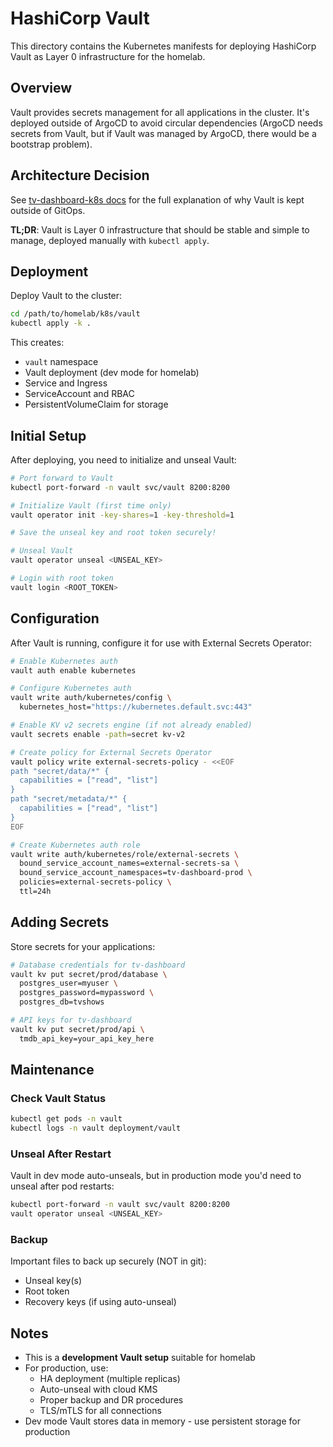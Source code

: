# HashiCorp Vault

This directory contains the Kubernetes manifests for deploying HashiCorp Vault as Layer 0 infrastructure for the homelab.

## Overview

Vault provides secrets management for all applications in the cluster. It's deployed outside of ArgoCD to avoid circular dependencies (ArgoCD needs secrets from Vault, but if Vault was managed by ArgoCD, there would be a bootstrap problem).

## Architecture Decision

See [tv-dashboard-k8s docs](https://github.com/navillasa/tv-dashboard-k8s/blob/main/docs/vault-gitops-decision.md) for the full explanation of why Vault is kept outside of GitOps.

**TL;DR**: Vault is Layer 0 infrastructure that should be stable and simple to manage, deployed manually with `kubectl apply`.

## Deployment

Deploy Vault to the cluster:

```bash
cd /path/to/homelab/k8s/vault
kubectl apply -k .
```

This creates:
- `vault` namespace
- Vault deployment (dev mode for homelab)
- Service and Ingress
- ServiceAccount and RBAC
- PersistentVolumeClaim for storage

## Initial Setup

After deploying, you need to initialize and unseal Vault:

```bash
# Port forward to Vault
kubectl port-forward -n vault svc/vault 8200:8200

# Initialize Vault (first time only)
vault operator init -key-shares=1 -key-threshold=1

# Save the unseal key and root token securely!

# Unseal Vault
vault operator unseal <UNSEAL_KEY>

# Login with root token
vault login <ROOT_TOKEN>
```

## Configuration

After Vault is running, configure it for use with External Secrets Operator:

```bash
# Enable Kubernetes auth
vault auth enable kubernetes

# Configure Kubernetes auth
vault write auth/kubernetes/config \
  kubernetes_host="https://kubernetes.default.svc:443"

# Enable KV v2 secrets engine (if not already enabled)
vault secrets enable -path=secret kv-v2

# Create policy for External Secrets Operator
vault policy write external-secrets-policy - <<EOF
path "secret/data/*" {
  capabilities = ["read", "list"]
}
path "secret/metadata/*" {
  capabilities = ["read", "list"]
}
EOF

# Create Kubernetes auth role
vault write auth/kubernetes/role/external-secrets \
  bound_service_account_names=external-secrets-sa \
  bound_service_account_namespaces=tv-dashboard-prod \
  policies=external-secrets-policy \
  ttl=24h
```

## Adding Secrets

Store secrets for your applications:

```bash
# Database credentials for tv-dashboard
vault kv put secret/prod/database \
  postgres_user=myuser \
  postgres_password=mypassword \
  postgres_db=tvshows

# API keys for tv-dashboard
vault kv put secret/prod/api \
  tmdb_api_key=your_api_key_here
```

## Maintenance

### Check Vault Status
```bash
kubectl get pods -n vault
kubectl logs -n vault deployment/vault
```

### Unseal After Restart
Vault in dev mode auto-unseals, but in production mode you'd need to unseal after pod restarts:
```bash
kubectl port-forward -n vault svc/vault 8200:8200
vault operator unseal <UNSEAL_KEY>
```

### Backup
Important files to back up securely (NOT in git):
- Unseal key(s)
- Root token
- Recovery keys (if using auto-unseal)

## Notes

- This is a **development Vault setup** suitable for homelab
- For production, use:
  - HA deployment (multiple replicas)
  - Auto-unseal with cloud KMS
  - Proper backup and DR procedures
  - TLS/mTLS for all connections
- Dev mode Vault stores data in memory - use persistent storage for production
